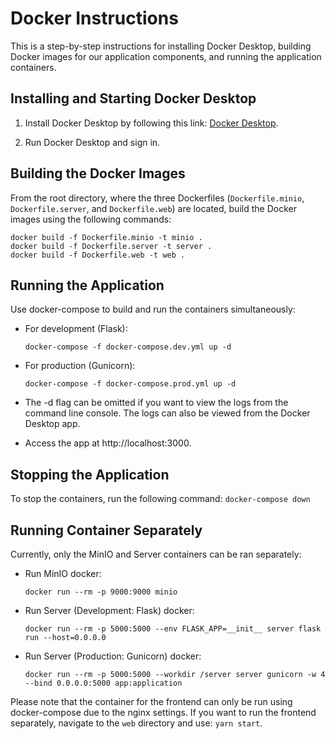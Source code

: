 # Docker Instructions

This is a step-by-step instructions for installing Docker Desktop, building Docker images for our application components, and running the application containers.

## Installing and Starting Docker Desktop

1. Install Docker Desktop by following this link: [Docker Desktop](https://www.docker.com/).

2. Run Docker Desktop and sign in.

## Building the Docker Images

From the root directory, where the three Dockerfiles (`Dockerfile.minio`, `Dockerfile.server`, and `Dockerfile.web`) are located, build the Docker images using the following commands:

```
docker build -f Dockerfile.minio -t minio .
docker build -f Dockerfile.server -t server .
docker build -f Dockerfile.web -t web .
```

## Running the Application

Use docker-compose to build and run the containers simultaneously:

- For development (Flask):

   `docker-compose -f docker-compose.dev.yml up -d`

- For production (Gunicorn):

   `docker-compose -f docker-compose.prod.yml up -d`

- The -d flag can be omitted if you want to view the logs from the command line console. The logs can also be viewed from the Docker Desktop app.

- Access the app at http://localhost:3000.

## Stopping the Application

To stop the containers, run the following command:
`docker-compose down`

## Running Container Separately

Currently, only the MinIO and Server containers can be ran separately:

- Run MinIO docker:

   `docker run --rm -p 9000:9000 minio`

- Run Server (Development: Flask) docker:

   `docker run --rm -p 5000:5000 --env FLASK_APP=__init__ server flask run --host=0.0.0.0`

- Run Server (Production: Gunicorn) docker:

   `docker run --rm -p 5000:5000 --workdir /server server gunicorn -w 4 --bind 0.0.0.0:5000 app:application`

Please note that the container for the frontend can only be run using docker-compose due to the nginx settings. If you want to run the frontend separately, navigate to the `web` directory and use:
`yarn start`.

